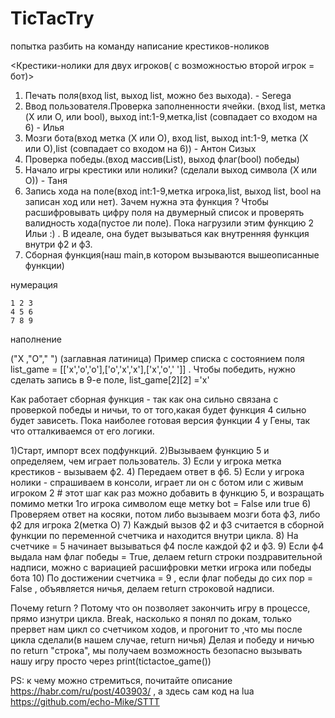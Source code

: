 # TicTacTry
попытка разбить на команду написание крестиков-ноликов

<Крестики-нолики для двух игроков( с возможностью второй игрок = бот)>
1. Печать поля(вход list, выход list, можно без выхода). - Serega
2. Ввод пользователя.Проверка заполненности ячейки. (вход list, метка (X или О, или bool), выход int:1-9,метка,list (совпадает со входом на 6)  - Илья 
3. Мозги бота(вход метка (X или О), вход list,  выход int:1-9, метка (X или О),list (совпадает со входом на 6)) - Антон Сизых
4. Проверка победы.(вход массив(List), выход флаг(bool) победы)  
5. Начало игры крестики или нолики? (сделали выход символа (X или О))   - Таня
6. Запись хода на поле(вход int:1-9,метка игрока,list,  выход list, bool на записан ход или нет). Зачем нужна эта функция ? Чтобы расшифровывать цифру поля на двумерный список и проверять валидность хода(пустое ли поле). Пока нагрузили этим  функцию 2 Ильи :) . В идеале, она будет вызываться как внутренняя функция внутри ф2 и ф3.
7. Сборная функция(наш main,в котором вызываются  вышеописанные функции)

нумерация  

    1 2 3
    4 5 6
    7 8 9
наполнение

  ("X ,"O"," ") (заглавная латиница)
  Пример списка с состоянием поля list_game = [['x','o','o'],['o','x','x'],['x','o',' ']] . Чтобы победить, нужно сделать запись в 9-е поле, list_game[2][2] ='x'
  
  
  Как работает сборная функция - так как она сильно связана с проверкой победы и ничьи, то от того,какая будет функция 4 сильно будет зависеть. Пока наиболее готовая версия функции 4 у Гены, так что отталкиваемся от его логики.
  
  1)Старт, импорт всех подфункций.
  2)Вызываем функцию 5 и определяем, чем играет пользователь.
  3) Если у игрока метка крестиков - вызываем ф2.
  4) Передаем ответ в ф6.
  5) Если у игрока нолики - спрашиваем в консоли, играет ли он с ботом или с живым игроком 2    # этот шаг как раз можно добавить в функцию 5, и возращать помимо метки 1го игрока символом еще метку bot = False или true
  6) Проверяем ответ на косяки, потом либо вызываем мозги бота ф3, либо ф2 для игрока 2(метка O)
  7) Каждый вызов ф2 и ф3 считается в сборной функции по переменной счетчика и находится внутри цикла.
  8) На счетчике = 5 начинает вызываться ф4  после каждой ф2 и ф3.
  9) Если ф4 выдала нам флаг победы = True, делаем return строки поздравительной надписи, можно с вариацией расшифровки метки игрока или победы бота
  10) По достижении счетчика = 9 , если флаг победы до сих пор = False , объявляется ничья, делаем return строковой надписи.
  
  Почему return ? Потому что он позволяет закончить игру в процессе, прямо изнутри цикла. Break, насколько я понял по докам, только прервет нам цикл со счетчиком ходов, и прогонит то ,что мы после цикла сделали(в нашем случае, return ничья)
  Делая и победу и ничью по return "строка", мы получаем возможность безопасно вызывать нашу игру просто через print(tictactoe_game()) 
  

PS: к чему можно стремиться, почитайте описание https://habr.com/ru/post/403903/ , а здесь сам код на lua https://github.com/echo-Mike/STTT
